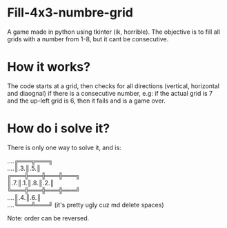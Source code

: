 # Fill-4x3-numbre-grid
A game made in python using tkinter (ik, horrible). The objective is to fill all grids with a number from 1-8, but it cant be consecutive.

# How it works?

The code starts at a grid, then checks for all directions (vertical, horizontal and diaognal) if there is a consecutive number, e.g: if the actual grid is 7 and the up-left grid is 6, then it fails and is a game over.

# How do i solve it?

There is only one way to solve it, and is:

....╔═══╦═══╗  
....║.3.║.5.║  
╔═══╬═══╬═══╬═══╗  
║.7.║.1.║.8.║.2.║  
╚═══╬═══╬═══╬═══╝  
....║.4.║.6.║  
....╚═══╩═══╝  (it's pretty ugly cuz md delete spaces)

Note: order can be reversed.
